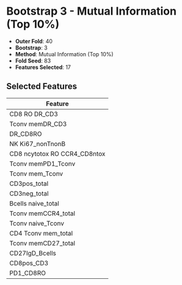 # Bootstrap 3 - Mutual Information (Top 10%)

- **Outer Fold**: 40
- **Bootstrap**: 3
- **Method**: Mutual Information (Top 10%)
- **Fold Seed**: 83
- **Features Selected**: 17

## Selected Features

| Feature |
|---------|
| CD8 RO DR_CD3 |
| Tconv memDR_CD3 |
| DR_CD8RO |
| NK Ki67_nonTnonB |
| CD8 ncytotox RO CCR4_CD8ntox |
| Tconv memPD1_Tconv |
| Tconv mem_Tconv |
| CD3pos_total |
| CD3neg_total |
| Bcells naive_total |
| Tconv memCCR4_total |
| Tconv naive_Tconv |
| CD4 Tconv mem_total |
| Tconv memCD27_total |
| CD27IgD_Bcells |
| CD8pos_CD3 |
| PD1_CD8RO |
